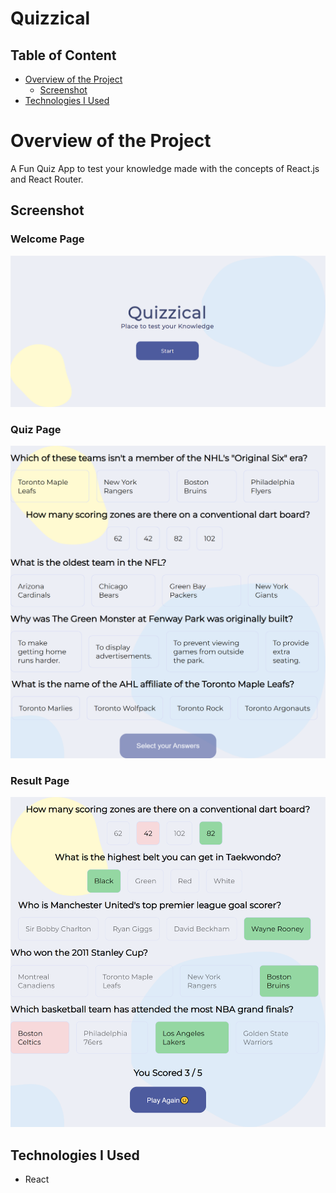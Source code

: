 # Quizzical

## Table of Content

 * [Overview of the Project](#overview-of-the-project)
      * [Screenshot](#screenshot)
 * [Technologies I Used](#technologies-i-used)
 
# Overview of the Project

A Fun Quiz App to test your knowledge made with the concepts of React.js and React Router.

## Screenshot

### Welcome Page

<p align="center"><img width="750px" src="./src/assets/images/screenshot1.png" /></p>

### Quiz Page

<p align="center"><img width="650px" src="./src/assets/images/screenshot2.png" /></p>

### Result Page

<p align="center"><img width="650px" src="./src/assets/images/screenshot3.png" /></p>

## Technologies I Used

* React
 
